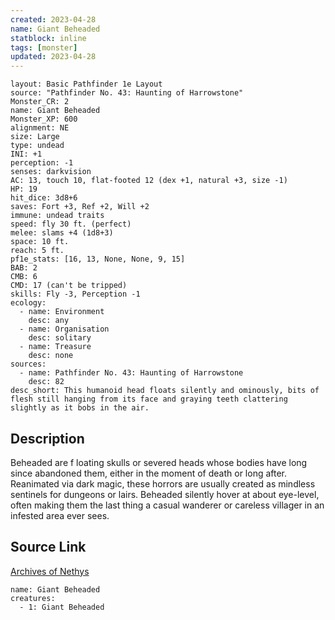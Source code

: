 ```yaml
---
created: 2023-04-28
name: Giant Beheaded
statblock: inline
tags: [monster]
updated: 2023-04-28
---
```

```statblock
layout: Basic Pathfinder 1e Layout
source: "Pathfinder No. 43: Haunting of Harrowstone"
Monster_CR: 2
name: Giant Beheaded
Monster_XP: 600
alignment: NE
size: Large
type: undead
INI: +1
perception: -1
senses: darkvision
AC: 13, touch 10, flat-footed 12 (dex +1, natural +3, size -1)
HP: 19
hit_dice: 3d8+6
saves: Fort +3, Ref +2, Will +2
immune: undead traits
speed: fly 30 ft. (perfect)
melee: slams +4 (1d8+3)
space: 10 ft.
reach: 5 ft.
pf1e_stats: [16, 13, None, None, 9, 15]
BAB: 2
CMB: 6
CMD: 17 (can't be tripped)
skills: Fly -3, Perception -1
ecology:
  - name: Environment
    desc: any
  - name: Organisation
    desc: solitary
  - name: Treasure
    desc: none
sources:
  - name: Pathfinder No. 43: Haunting of Harrowstone
    desc: 82
desc_short: This humanoid head floats silently and ominously, bits of flesh still hanging from its face and graying teeth clattering slightly as it bobs in the air.
```
## Description
Beheaded are f loating skulls or severed heads whose bodies have long since abandoned them, either in the moment of death or long after. Reanimated via dark magic, these horrors are usually created as mindless sentinels for dungeons or lairs. Beheaded silently hover at about eye-level, often making them the last thing a casual wanderer or careless villager in an infested area ever sees.
## Source Link
[Archives of Nethys](https://aonprd.com/MonsterDisplay.aspx?ItemName=Giant%20Beheaded)
```encounter-table
name: Giant Beheaded
creatures:
  - 1: Giant Beheaded
```
